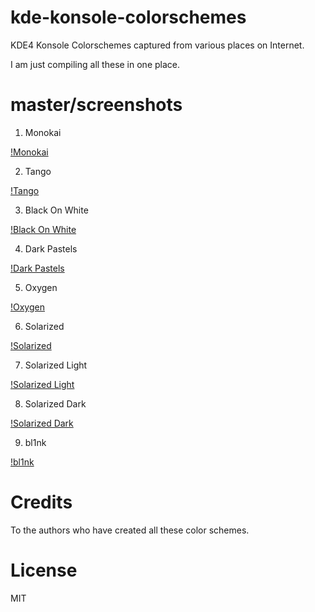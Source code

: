kde-konsole-colorschemes
========================

KDE4 Konsole Colorschemes captured from various places on Internet.

I am just compiling all these in one place.

master/screenshots
===========

1. Monokai

[!Monokai](https://raw.github.com/nareshv/kde-konsole-colorschemes/master/screens/monokai.png)

2. Tango

[!Tango](https://raw.github.com/nareshv/kde-konsole-colorschemes/master/screens/tango.png)

3. Black On White

[!Black On White](https://raw.github.com/nareshv/kde-konsole-colorschemes/master/screens/black-on-white.png)

4. Dark Pastels

[!Dark Pastels](https://raw.github.com/nareshv/kde-konsole-colorschemes/master/screens/dark-pastels.png)

5. Oxygen

[!Oxygen](https://raw.github.com/nareshv/kde-konsole-colorschemes/master/screens/oxygen.png)

6. Solarized

[!Solarized](https://raw.github.com/nareshv/kde-konsole-colorschemes/master/screens/solarized.png)

7. Solarized Light

[!Solarized Light](https://raw.github.com/nareshv/kde-konsole-colorschemes/master/screens/solarized-light.png)

8. Solarized Dark

[!Solarized Dark](https://raw.github.com/nareshv/kde-konsole-colorschemes/master/screens/solarized-dark.png)

9. bl1nk

[!bl1nk](https://raw.github.com/nareshv/kde-konsole-colorschemes/master/screens/bl1nk.png)

Credits
=======

To the authors who have created all these color schemes. 

License
=======

MIT
